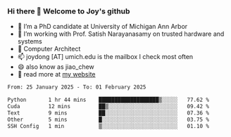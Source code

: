 ### Hi there 👋 Welcome to Joy's github

- 🔭 I’m a PhD candidate at University of Michigan Ann Arbor
- 🌱 I’m working with Prof. Satish Narayanasamy on trusted hardware and systems
- 👯 Computer Architect
- 📫 joydong [AT] umich.edu is the mailbox I check most often
- 😄 also know as jiao_chew
- 💬 read more at [my website](https://joydddd.github.io/)
<!--START_SECTION:waka-->

```txt
From: 25 January 2025 - To: 01 February 2025

Python       1 hr 44 mins    ███████████████████▒░░░░░   77.62 %
Cuda         12 mins         ██▒░░░░░░░░░░░░░░░░░░░░░░   09.42 %
Text         9 mins          ██░░░░░░░░░░░░░░░░░░░░░░░   07.36 %
Other        5 mins          █░░░░░░░░░░░░░░░░░░░░░░░░   03.75 %
SSH Config   1 min           ▒░░░░░░░░░░░░░░░░░░░░░░░░   01.10 %
```

<!--END_SECTION:waka-->
